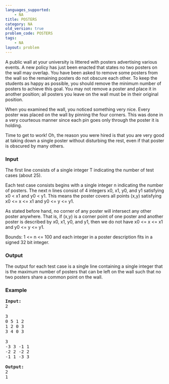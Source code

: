 ```yaml
---
languages_supported:
    - NA
title: POSTERS
category: NA
old_version: true
problem_code: POSTERS
tags:
    - NA
layout: problem
---
```

A public wall at your university is littered with posters advertising various events. A new policy has just been enacted that states no two posters on the wall may overlap. You have been asked to remove some posters from the wall so the remaining posters do not obscure each other. To keep the students as happy as possible, you should remove the minimum number of posters to achieve this goal. You may not remove a poster and place it in another position; all posters you leave on the wall must be in their original position.

When you examined the wall, you noticed something very nice. Every poster was placed on the wall by pinning the four corners. This was done in a very courteous manner since each pin goes only through the poster it is holding.

Time to get to work! Oh, the reason you were hired is that you are very good at taking down a single poster without disturbing the rest, even if that poster is obscured by many others.

### Input

The first line consists of a single integer T indicating the number of test cases (about 25).

Each test case consists begins with a single integer n indicating the number of posters. The next n lines consist of 4 integers x0, x1, y0, and y1 satisfying x0 &lt; x1 and y0 &lt; y1. This means the poster covers all points (x,y) satisfying x0 &lt;= x &lt;= x1 and y0 &lt;= y &lt;= y1.

As stated before hand, no corner of any poster will intersect any other poster anywhere. That is, if (x,y) is a corner point of one poster and another poster is described by x0, x1, y0, and y1, then we do not have x0 &lt;= x &lt;= x1 and y0 &lt;= y &lt;= y1.

Bounds: 1 &lt;= n &lt;= 100 and each integer in a poster description fits in a signed 32 bit integer.

### Output

The output for each test case is a single line containing a single integer that is the maximum number of posters that can be left on the wall such that no two posters share a common point on the wall.

### Example

<pre>
<b>Input:</b>
2

3
0 5 1 2
1 2 0 3
3 4 0 3

3
-3 3 -1 1
-2 2 -2 2
-1 1 -3 3

<b>Output:</b>
2
1
</pre>